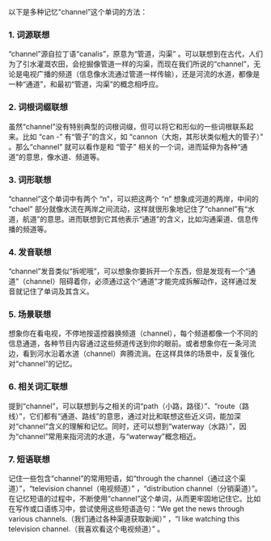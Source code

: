以下是多种记忆“channel”这个单词的方法：

### 1. 词源联想
“channel”源自拉丁语“canalis”，原意为“管道，沟渠” 。可以联想到在古代，人们为了引水灌溉农田，会挖掘像管道一样的沟渠，而现在我们所说的“channel”，无论是电视广播的频道（信息像水流通过管道一样传输），还是河流的水道，都像是一种“通道”，和最初“管道，沟渠”的概念相呼应。

### 2. 词根词缀联想
虽然“channel”没有特别典型的词根词缀，但可以将它和形似的一些词根联系起来。比如 “can -” 有“管子”的含义，如 “cannon（大炮，其形状类似粗大的管子）” 。那么“channel” 就可以看作是和 “管子” 相关的一个词，进而延伸为各种“通道”的意思，像水道、频道等。

### 3. 词形联想
“channel”这个单词中有两个 “n”，可以把这两个 “n” 想象成河道的两岸，中间的 “chael” 部分就像水流在两岸之间流动，这样就很形象地记住了“channel”有“水道，航道”的意思。进而联想到它其他表示“通道”的含义，比如沟通渠道、信息传播的频道等。

### 4. 发音联想
“channel”发音类似“拆呢哦”，可以想象你要拆开一个东西，但是发现有一个“通道”（channel）阻碍着你，必须通过这个“通道”才能完成拆解动作，这样通过发音就记住了单词及其含义。

### 5. 场景联想
想象你在看电视，不停地按遥控器换频道（channel），每个频道都像一个不同的信息通道，各种节目内容通过这些频道传送到你的眼前。或者想象你在一条河流边，看到河水沿着水道（channel）奔腾流淌。在这样具体的场景中，反复强化对“channel”的记忆。

### 6. 相关词汇联想
提到“channel”，可以联想到与之相关的词“path（小路，路径）”、“route（路线）”，它们都有“通道、路线”的意思，通过对比和联想这些近义词，能加深对“channel”含义的理解和记忆。同时，还可以想到“waterway（水路）”，因为“channel”常用来指河流的水道，与“waterway”概念相近。

### 7. 短语联想
记住一些包含“channel”的常用短语，如“through the channel（通过这个渠道）”，“television channel（电视频道）” ，“distribution channel（分销渠道）”。在记忆短语的过程中，不断使用“channel”这个单词，从而更牢固地记住它。比如在写作或口语练习中，尝试使用这些短语造句：“We get the news through various channels.（我们通过各种渠道获取新闻）” ，“I like watching this television channel.（我喜欢看这个电视频道）” 。 